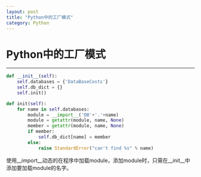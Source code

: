 ```yaml
---
layout: post
title: "Python中的工厂模式"
category: Python
---
```


# Python中的工厂模式
---
```python
def __init__(self):
	self.databases = {'DataBaseCosts'}
	self.db_dict = {}
	self.init()

def init(self):
	for name in self.databases:
		module = __import__('DB'+'.'+name)
		module = getattr(module, name, None)
		member = getattr(module, name, None)
		if member:
			self.db_dict[name] = member
		else:
			raise StandardError("can't find %s" % name)
```

使用__import__动态的在程序中加载module，添加module时，只需在__init__中添加要加载module的名字。

